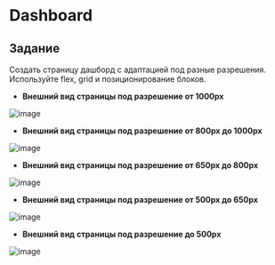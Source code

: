 # Dashboard

## Задание

Создать страницу дашборд c адаптацией под разные разрешения. Используйте flex, grid и позиционирование блоков.

- **Внешний вид страницы под разрешение от 1000px**

![image](https://user-images.githubusercontent.com/8177749/192083001-c9bcff20-ac63-43b7-881b-355888135237.png)

- **Внешний вид страницы под разрешение от 800px до 1000px**

![image](https://user-images.githubusercontent.com/8177749/192083095-f1c9d4d4-b95c-44ab-8af6-e0779bc6700d.png)

- **Внешний вид страницы под разрешение от 650px до 800px**

![image](https://user-images.githubusercontent.com/8177749/192083107-983f508c-5ae1-44eb-a042-ee32b711942d.png)

- **Внешний вид страницы под разрешение от 500px до 650px**

![image](https://user-images.githubusercontent.com/8177749/192083118-35cb9386-e015-4356-884a-2bb6cad09c1d.png)

- **Внешний вид страницы под разрешение до 500px**

![image](https://user-images.githubusercontent.com/8177749/192083124-5a10b760-2152-4f7f-a41c-e925b19fa41e.png)
